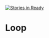 [![Stories in Ready](https://badge.waffle.io/NikkiConstancon/Loop.png?label=ready&title=Ready)](https://waffle.io/NikkiConstancon/Loop?utm_source=badge)
# Loop